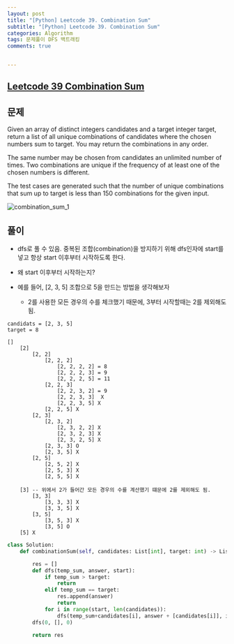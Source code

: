 ```yaml
---
layout: post
title: "[Python] Leetcode 39. Combination Sum"
subtitle: "[Python] Leetcode 39. Combination Sum"
categories: Algorithm
tags: 문제풀이 DFS 백트래킹
comments: true


---
```

## [Leetcode 39 Combination Sum](https://leetcode.com/problems/combination-sum/description/?envType=study-plan-v2&envId=top-interview-150)

## 문제

Given an array of distinct integers candidates and a target integer target, return a list of all unique combinations of candidates where the chosen numbers sum to target. You may return the combinations in any order.

The same number may be chosen from candidates an unlimited number of times. Two combinations are unique if the
frequency
 of at least one of the chosen numbers is different.

The test cases are generated such that the number of unique combinations that sum up to target is less than 150 combinations for the given input.

![combination_sum_1](https://bernard-choi.github.io/assets/img/post_img/combination_sum_1.jpg)


## 풀이

- dfs로 풀 수 있음. 중복된 조합(combination)을 방지하기 위해 dfs인자에 start를 넣고 항상 start 이후부터 시작하도록 한다.

- 왜 start 이후부터 시작하는지?
- 예를 들어, [2, 3, 5] 조합으로 5을 만드는 방법을 생각해보자
  - 2를 사용한 모든 경우의 수를 체크했기 때문에, 3부터 시작할때는 2를 제외해도 됨.

```
candidats = [2, 3, 5]
target = 8

[]
    [2]
        [2, 2]
            [2, 2, 2]
                [2, 2, 2, 2] = 8
                [2, 2, 2, 3] = 9
                [2, 2, 2, 5] = 11
            [2, 2, 3]
                [2, 2, 3, 2] = 9
                [2, 2, 3, 3]  X
                [2, 2, 3, 5] X
            [2, 2, 5] X
        [2, 3]
            [2, 3, 2]
                [2, 3, 2, 2] X
                [2, 3, 2, 3] X
                [2, 3, 2, 5] X
            [2, 3, 3] O
            [2, 3, 5] X
        [2, 5]
            [2, 5, 2] X
            [2, 5, 3] X
            [2, 5, 5] X

    [3] -- 위에서 2가 들어간 모든 경우의 수를 계산했기 떄문에 2를 제외해도 됨.
        [3, 3]
            [3, 3, 3] X
            [3, 3, 5] X
        [3, 5]
            [3, 5, 3] X
            [3, 5] O
    [5] X
```

```python
class Solution:
    def combinationSum(self, candidates: List[int], target: int) -> List[List[int]]:

        res = []
        def dfs(temp_sum, answer, start):
            if temp_sum > target:
                return
            elif temp_sum == target:
                res.append(answer)
                return
            for i in range(start, len(candidates)):
                dfs(temp_sum+candidates[i], answer + [candidates[i]], i)
        dfs(0, [], 0)

        return res
```
